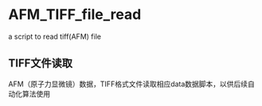 # AFM_TIFF_file_read
a script to read tiff(AFM) file

## TIFF文件读取
AFM（原子力显微镜）数据，TIFF格式文件读取相应data数据脚本，以供后续自动化算法使用
